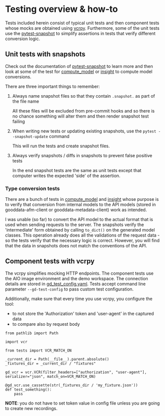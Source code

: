# Testing overview & how-to

Tests included herein consist of typical unit tests and then component tests whose mocks are obtained using
[vcrpy](https://pypi.org/project/vcrpy/). Furthermore, some of the unit tests use the [pytest-snapshot](https://pypi.org/project/pytest-snapshot/)
to simplify assertions in tests that verify different conversion logic.

## Unit tests with snapshots

Check out the documentation of [pytest-snapshot](https://pypi.org/project/pytest-snapshot/) to learn more and then look at
some of the test for [compute_model](./compute_model) or [insight](./insight) to compute model conversions.

There are three important things to remember:

1.  Always name snapshot files so that they contain `.snapshot.` as part of the file name

    All these files will be excluded from pre-commit hooks and so there is no chance something will alter them and
    then render snapshot test failing

2.  When writing new tests or updating existing snapshots, use the `pytest --snapshot-update` command

    This will run the tests and create snapshot files.

3.  Always verify snapshots / diffs in snapshots to prevent false positive tests

    In the end snapshot tests are the same as unit tests except that computer writes the expected 'side' of the
    assertion.

### Type conversion tests

There are a bunch of tests in [compute_model](./compute_model) and [insight](./insight) whose purpose is to verify
that conversion from internal models to the API models (stored in gooddata-afm-client or gooddata-metadata-client) work
as intended.

I was unable (so far) to convert the API model to the actual format that is used when sending requests to the server. The
snapshots verify the 'intermediate' form obtained by calling `to_dict()` on the generated model classes. This operation
already does all the validations of the request data - so the tests verify that the necessary logic is correct. However, you
will find that the data in snapshots does not match the conventions of the API.

## Component tests with vcrpy

The vcrpy simplifies mocking HTTP endpoints. The component tests use the AIO image environment and the demo
workspace. The connection details are stored in [gd_test_config.yaml](gd_test_config.yaml). Tests accept command
line parameter `--gd-test-config` to pass custom test configuration.

Additionally, make sure that every time you use vcrpy, you configure the tool:
- to not store the 'Authorization' token and 'user-agent' in the captured data
- to compare also by request body

```python3
from pathlib import Path

import vcr

from tests import VCR_MATCH_ON

_current_dir = Path(__file__).parent.absolute()
_fixtures_dir = _current_dir / "fixtures"

gd_vcr = vcr.VCR(filter_headers=["authorization", "user-agent"], serializer="json", match_on=VCR_MATCH_ON)

@gd_vcr.use_cassette(str(_fixtures_dir / 'my_fixture.json'))
def test_something():
    pass
```

**NOTE**: you do not have to set token value in config file unless you are going to create new recordings.
